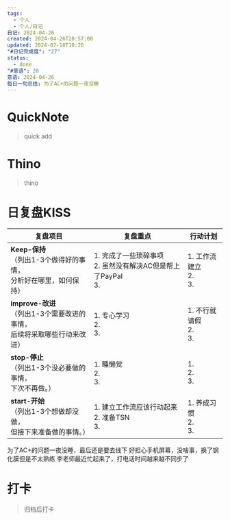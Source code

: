 ```yaml
---
tags:
  - 个人
  - 个人/日记
日记: 2024-04-26
created: 2024-04-26T20:57:00
updated: 2024-07-18T10:26
"#日记完成度": "27"
status:
  - done
"#意语": 20
意语: 2024-04-26
每日一句总结: 为了AC+的问题一夜没睡
---
```

# QuickNote
> quick add

# Thino
> thino

# 日复盘KISS
| **复盘项目**                                             | **复盘重点**                                      | **行动计划**               |
| ---------------------------------------------------- | --------------------------------------------- | ---------------------- |
| **Keep-保持**<br>（列出1-3个做得好的事情，<br>   分析好在哪里，如何保持）     | 1.  完成了一些琐碎事项<br>2. 虽然没有解决AC但是帮上了PayPal<br>3. | 1.  工作流建立<br>2. <br>3. |
| **improve-改进**<br>（列出1-3个需要改进的事情，<br>  后续将采取哪些行动来改进） | 1.  专心学习<br>2. <br>3.                         | 1.  不行就请假<br>2. <br>3. |
| **stop-停止**<br>（列出1-3个没必要做的事情，<br>下次不再做。）            | 1.  睡懒觉<br>2. <br>3.                          | 1.  <br>2. <br>3.      |
| **start-开始**<br>（列出1-3个想做却没做，<br>但接下来准备做的事情。）        | 1.  建立工作流应该行动起来<br>2. 准备TSN<br>3.             | 1.  养成习惯<br>2. <br>3.  |

为了AC+的问题一夜没睡，最后还是要去线下
好担心手机屏幕，没啥事，换了钢化膜但是不太熟练
李老师最近忙起来了，打电话时间越来越不同步了

# 打卡
> 归档后打卡


